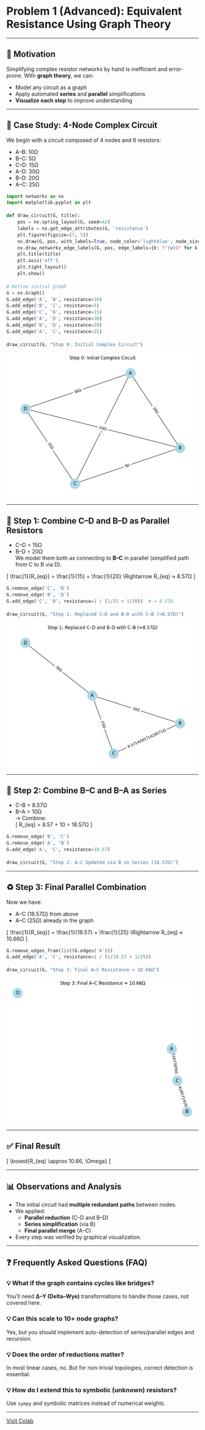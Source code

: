 # Problem 1 (Advanced): Equivalent Resistance Using Graph Theory

---

## 🧠 Motivation

Simplifying complex resistor networks by hand is inefficient and error-prone. With **graph theory**, we can:

- Model any circuit as a graph
- Apply automated **series** and **parallel** simplifications
- **Visualize each step** to improve understanding

---

## 🔌 Case Study: 4-Node Complex Circuit

We begin with a circuit composed of 4 nodes and 6 resistors:

- A–B: 10Ω  
- B–C: 5Ω  
- C–D: 15Ω  
- A–D: 30Ω  
- B–D: 20Ω  
- A–C: 25Ω

```python
import networkx as nx
import matplotlib.pyplot as plt

def draw_circuit(G, title):
    pos = nx.spring_layout(G, seed=42)
    labels = nx.get_edge_attributes(G, 'resistance')
    plt.figure(figsize=(7, 5))
    nx.draw(G, pos, with_labels=True, node_color='lightblue', node_size=700)
    nx.draw_networkx_edge_labels(G, pos, edge_labels={k: f"{v}Ω" for k, v in labels.items()})
    plt.title(title)
    plt.axis('off')
    plt.tight_layout()
    plt.show()

# Define initial graph
G = nx.Graph()
G.add_edge('A', 'B', resistance=10)
G.add_edge('B', 'C', resistance=5)
G.add_edge('C', 'D', resistance=15)
G.add_edge('A', 'D', resistance=30)
G.add_edge('B', 'D', resistance=20)
G.add_edge('A', 'C', resistance=25)

draw_circuit(G, "Step 0: Initial Complex Circuit")
```

![alt text](image-3.png)

---

## 🔄 Step 1: Combine C–D and B–D as Parallel Resistors

- C–D = 15Ω  
- B–D = 20Ω  
We model them both as connecting to **B–C** in parallel (simplified path from C to B via D).

\[
\frac{1}{R_{eq}} = \frac{1}{15} + \frac{1}{20} \Rightarrow R_{eq} ≈ 8.57Ω
\]

```python
G.remove_edge('C', 'D')
G.remove_edge('B', 'D')
G.add_edge('C', 'B', resistance=1 / (1/15 + 1/20))  # ≈ 8.57Ω

draw_circuit(G, "Step 1: Replaced C–D and B–D with C–B (≈8.57Ω)")
```
![alt text](image-4.png)

---

## 🧱 Step 2: Combine B–C and B–A as Series

- C–B = 8.57Ω  
- B–A = 10Ω  
→ Combine:  
\[
R_{eq} = 8.57 + 10 = 18.57Ω
\]

```python
G.remove_edge('B', 'C')
G.remove_edge('A', 'B')
G.add_edge('A', 'C', resistance=18.57)

draw_circuit(G, "Step 2: A–C Updated via B in Series (18.57Ω)")
```

---

## ♻️ Step 3: Final Parallel Combination

Now we have:

- A–C (18.57Ω) from above  
- A–C (25Ω) already in the graph

\[
\frac{1}{R_{eq}} = \frac{1}{18.57} + \frac{1}{25} \Rightarrow R_{eq} ≈ 10.66Ω
\]

```python
G.remove_edges_from(list(G.edges('A')))
G.add_edge('A', 'C', resistance=1 / (1/18.57 + 1/25))

draw_circuit(G, "Step 3: Final A–C Resistance ≈ 10.66Ω")
```

![alt text](image-5.png)

---

## ✅ Final Result

\[
\boxed{R_{eq} \approx 10.66\, \Omega}
\]

---

## 📊 Observations and Analysis

- The initial circuit had **multiple redundant paths** between nodes.
- We applied:
  - **Parallel reduction** (C–D and B–D)
  - **Series simplification** (via B)
  - **Final parallel merge** (A–C)
- Every step was verified by graphical visualization.

---

## ❓ Frequently Asked Questions (FAQ)

### 💡 What if the graph contains cycles like bridges?
You’ll need **Δ–Y (Delta–Wye)** transformations to handle those cases, not covered here.

### 💡 Can this scale to 10+ node graphs?
Yes, but you should implement auto-detection of series/parallel edges and recursion.

### 💡 Does the order of reductions matter?
In most linear cases, no. But for non-trivial topologies, correct detection is essential.

### 💡 How do I extend this to symbolic (unknown) resistors?
Use `sympy` and symbolic matrices instead of numerical weights.

---

[Visit Colab](https://colab.research.google.com/drive/1D-L5KjN-3yqVjVK3fd8a8PpV3dR32JjC#scrollTo=FgHNe8lZFQDG&line=4&uniqifier=1)

